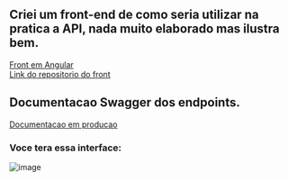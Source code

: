 ## Criei um front-end de como seria utilizar na pratica a API, nada muito elaborado mas ilustra bem.
  <a href="https://front-dio-santander.vercel.app/" target="_blank">Front em Angular</a><br/>
  <a href="https://github.com/tomasavelino0/front-dioSantander" target="_blank">Link do repositorio do front</a>
  
## Documentacao Swagger dos endpoints.
<a href="https://bootcamp-santander-production.up.railway.app/swagger-ui/index.html#/" target="_blank">Documentacao em producao</a>

### Voce tera essa interface:
![image](https://github.com/tomasavelino0/Bootcamp-Santander/assets/104459944/5e8b1474-cec7-4862-97a7-d0e1c15b412d)
